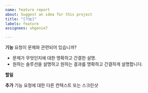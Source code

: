 ```yaml
---
name: feature report
about: Suggest an idea for this project
title: "[기능]"
labels: feature
assignees: uhgenie7

---
```


**기능**
요청이 문제와 관련되어 있습니까?
- 문제가 무엇인지에 대한 명확하고 간결한 설명. 
- 원하는 솔루션을 설명하고 원하는 결과를 명확하고 간결하게 설명합니다.

**할일**

**추가**
기능 요청에 대한 다른 컨텍스트 또는 스크린샷

